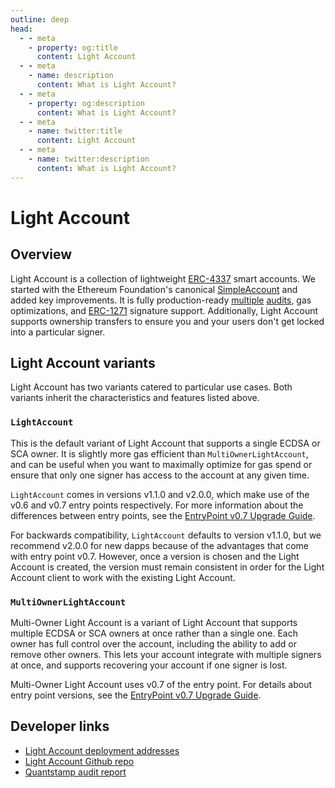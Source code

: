 ```yaml
---
outline: deep
head:
  - - meta
    - property: og:title
      content: Light Account
  - - meta
    - name: description
      content: What is Light Account?
  - - meta
    - property: og:description
      content: What is Light Account?
  - - meta
    - name: twitter:title
      content: Light Account
  - - meta
    - name: twitter:description
      content: What is Light Account?
---
```


# Light Account

## Overview

Light Account is a collection of lightweight [ERC-4337](https://eips.ethereum.org/EIPS/eip-4337) smart accounts. We started with the Ethereum Foundation's canonical [SimpleAccount](https://github.com/eth-infinitism/account-abstraction/blob/develop/contracts/samples/SimpleAccount.sol) and added key improvements. It is fully production-ready [multiple](https://github.com/alchemyplatform/light-account/blob/develop/audits/2024-01-09_quantstamp_aa8196b.pdf) [audits](https://github.com/alchemyplatform/light-account/blob/develop/audits/2024-04-26_quantstamp_93f46a2.pdf), gas optimizations, and [ERC-1271](https://eips.ethereum.org/EIPS/eip-1271) signature support. Additionally, Light Account supports ownership transfers to ensure you and your users don't get locked into a particular signer.

## Light Account variants

Light Account has two variants catered to particular use cases. Both variants inherit the characteristics and features listed above.

### `LightAccount`

This is the default variant of Light Account that supports a single ECDSA or SCA owner. It is slightly more gas efficient than `MultiOwnerLightAccount`, and can be useful when you want to maximally optimize for gas spend or ensure that only one signer has access to the account at any given time.

`LightAccount` comes in versions v1.1.0 and v2.0.0, which make use of the v0.6 and v0.7 entry points respectively. For more information about the differences between entry points, see the [EntryPoint v0.7 Upgrade Guide](/using-smart-accounts/entry-point-v7).

For backwards compatibility, `LightAccount` defaults to version v1.1.0, but we recommend v2.0.0 for new dapps because of the advantages that come with entry point v0.7. However, once a version is chosen and the Light Account is created, the version must remain consistent in order for the Light Account client to work with the existing Light Account.

### `MultiOwnerLightAccount`

Multi-Owner Light Account is a variant of Light Account that supports multiple ECDSA or SCA owners at once rather than a single one. Each owner has full control over the account, including the ability to add or remove other owners. This lets your account integrate with multiple signers at once, and supports recovering your account if one signer is lost.

Multi-Owner Light Account uses v0.7 of the entry point. For details about entry point versions, see the [EntryPoint v0.7 Upgrade Guide](/using-smart-accounts/entry-point-v7).

## Developer links

- [Light Account deployment addresses](/smart-accounts/light-account/deployments)
- [Light Account Github repo](https://github.com/alchemyplatform/light-account)
- [Quantstamp audit report](https://github.com/alchemyplatform/light-account/blob/develop/audits/2024-04-26_quantstamp_93f46a2.pdf)
